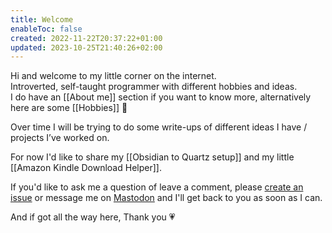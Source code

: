 ```yaml
---
title: Welcome
enableToc: false
created: 2022-11-22T20:37:22+01:00
updated: 2023-10-25T21:40:26+02:00
---
```


Hi and welcome to my little corner on the internet.  
Introverted, self-taught programmer with different hobbies and ideas.  
I do have an [[About me]] section if you want to know more, alternatively here are some [[Hobbies]] 🤗

Over time I will be trying to do some write-ups of different ideas I have / projects I’ve worked on.

For now I'd like to share my [[Obsidian to Quartz setup]] and my little [[Amazon Kindle Download Helper]].

If you'd like to ask me a question of leave a comment, please [create an issue](https://github.com/husjon/husjon/issues/new) or message me on <a rel="me" href="https://fosstodon.org/@husjon">Mastodon</a> and I'll get back to you as soon as I can.

And if got all the way here, Thank you 💗



[mastodon_link]: https://fosstodon.org/@husjon